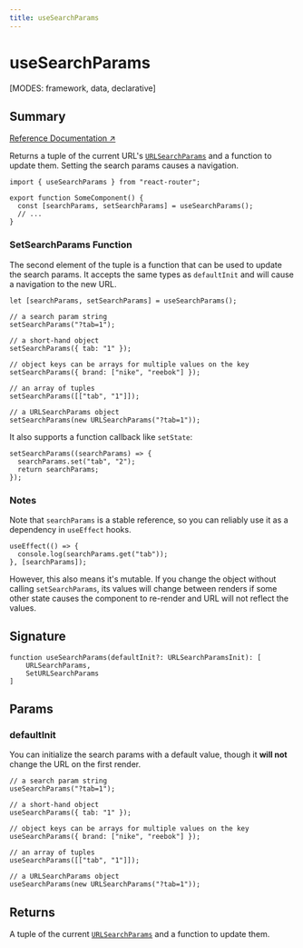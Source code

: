```yaml
---
title: useSearchParams
---
```


# useSearchParams

<!--
⚠️ ⚠️ IMPORTANT ⚠️ ⚠️ 

Thank you for helping improve our documentation!

This file is auto-generated from the JSDoc comments in the source
code, so please edit the JSDoc comments in the file below and this
file will be re-generated once those changes are merged.

https://github.com/remix-run/react-router/blob/main/packages/react-router/lib/dom/lib.tsx#L1570
-->

[MODES: framework, data, declarative]

## Summary

[Reference Documentation ↗](https://api.reactrouter.com/v7/functions/react_router.useSearchParams.html)

Returns a tuple of the current URL's [`URLSearchParams`](https://developer.mozilla.org/en-US/docs/Web/API/URLSearchParams)
and a function to update them. Setting the search params causes a navigation.

```tsx
import { useSearchParams } from "react-router";

export function SomeComponent() {
  const [searchParams, setSearchParams] = useSearchParams();
  // ...
}
```

### SetSearchParams Function

The second element of the tuple is a function that can be used to update the search params. It accepts the same types as `defaultInit` and will cause a navigation to the new URL.

```tsx
let [searchParams, setSearchParams] = useSearchParams();

// a search param string
setSearchParams("?tab=1");

// a short-hand object
setSearchParams({ tab: "1" });

// object keys can be arrays for multiple values on the key
setSearchParams({ brand: ["nike", "reebok"] });

// an array of tuples
setSearchParams([["tab", "1"]]);

// a URLSearchParams object
setSearchParams(new URLSearchParams("?tab=1"));
```

It also supports a function callback like `setState`:

```tsx
setSearchParams((searchParams) => {
  searchParams.set("tab", "2");
  return searchParams;
});
```

### Notes

Note that `searchParams` is a stable reference, so you can reliably use it as a dependency in `useEffect` hooks.

```tsx
useEffect(() => {
  console.log(searchParams.get("tab"));
}, [searchParams]);
```

However, this also means it's mutable. If you change the object without calling `setSearchParams`, its values will change between renders if some other state causes the component to re-render and URL will not reflect the values.

## Signature

```tsx
function useSearchParams(defaultInit?: URLSearchParamsInit): [
    URLSearchParams,
    SetURLSearchParams
]
```

## Params

### defaultInit

You can initialize the search params with a default value, though it **will not** change the URL on the first render.

```tsx
// a search param string
useSearchParams("?tab=1");

// a short-hand object
useSearchParams({ tab: "1" });

// object keys can be arrays for multiple values on the key
useSearchParams({ brand: ["nike", "reebok"] });

// an array of tuples
useSearchParams([["tab", "1"]]);

// a URLSearchParams object
useSearchParams(new URLSearchParams("?tab=1"));
```

## Returns

A tuple of the current [`URLSearchParams`](https://developer.mozilla.org/en-US/docs/Web/API/URLSearchParams)
and a function to update them.

